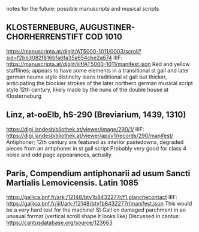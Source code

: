 notes for the future: possible manuscripts and musical scripts

## KLOSTERNEBURG, AUGUSTINER-CHORHERRENSTIFT COD 1010
https://manuscripta.at/diglit/AT5000-1011/0003/scroll?sid=f2bb3082f816bfa6fa35a654cbe2a674
    IIIF: https://manuscripta.at/diglit/iiif/AT5000-1011/manifest.json
    Red and yellow stafflines; appears to have some elements in a transitional st gall and later german neume style
        distinclty leans traditional st gall but thicker, anticipating the blockier strokes of the later northern german musical script style
    12th century, likely made by the nuns of the double house at Klosterneburg

## Linz, at-ooElb, hS-290 (Breviarium, 1439, 1310)
https://digi.landesbibliothek.at/viewer/image/290/1/
    IIIF: https://digi.landesbibliothek.at/viewer/api/v1/records/290/manifest/
    Antiphoner; 12th century are featured as interior pastedowns, degraded pieces from an antiphoner in st gall script
        Probably very good for class 4 noise and odd page appearances, actually. 

## Paris, Compendium antiphonarii ad usum Sancti Martialis Lemovicensis. Latin 1085
https://gallica.bnf.fr/ark:/12148/btv1b8432277r/f1.planchecontact
    IIIF: https://gallica.bnf.fr/iiif/ark:/12148/btv1b8432277r/manifest.json
    This would be a very hard test for the machine! St Gall on damaged parchment in an unusual format (vertical scroll shape it looks like)
    Discussed in cantus: https://cantusdatabase.org/source/123663

